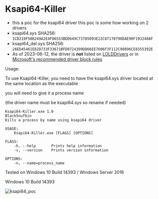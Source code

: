 # Ksapi64-Killer
- this a poc for the ksapi64 driver this poc is some how working on 2 drivers
- ksapi64.sys SHA256: `1CD219F58B249A2E4F86553BDD649C73785093E22C87170798DAE90F193240AF`
- ksapi64_del.sys SHA256: `26ED45461E62D733F33671BFD0724399D866EE7606F3F112C90896CE8355392E`
- As of 2023-06-12, the driver is **not** listed on [LOLDDrivers](https://www.loldrivers.io/) or in [Microsoft's recommended driver block rules](https://learn.microsoft.com/en-us/windows/security/application-security/application-control/windows-defender-application-control/design/microsoft-recommended-driver-block-rules)


Usage:

To use Ksapi64-Killer, you need to have the ksapi64.sys driver located at the same location as the executable

you will need to give it a process name

(the driver name must be ksapi64.sys so rename if needed)

```text
Ksapi64-Killer.exe 1.0
BlackSnufkin
Kills a process by name using ksapi64 driver

USAGE:
    Ksapi64-Killer.exe [FLAGS] [OPTIONS]

FLAGS:
    -h, --help       Prints help information
    -v, --version    Prints version information

OPTIONS:
    -n, --name=process_name

```
Tested on Windows 10 Build 14393 / Windows Server 2016

 Windows 10 Build 14393

![ksapi64_poc](https://github.com/BlackSnufkin/BYOVD/assets/61916899/1e6ac4ca-ca16-4b4d-a43e-f9c7de8eb161)

